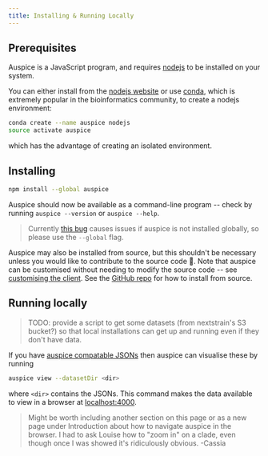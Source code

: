```yaml
---
title: Installing & Running Locally
---
```


## Prerequisites 
Auspice is a JavaScript program, and requires [nodejs](https://nodejs.org/) to be installed on your system.

You can either install from the [nodejs website](https://nodejs.org/en/) or use [conda](https://conda.io/docs/), which is extremely popular in the bioinformatics community, to create a nodejs environment:
```bash
conda create --name auspice nodejs
source activate auspice
```
which has the advantage of creating an isolated environment. 

## Installing

```bash
npm install --global auspice
```
Auspice should now be available as a command-line program -- check by running `auspice --version` or `auspice --help`.

> Currently [this bug](https://github.com/nextstrain/auspice/issues/689) causes issues if auspice is not installed globally, so please use the `--global` flag.

Auspice may also be installed from source, but this shouldn't be necessary unless you would like to contribute to the source code 🙌. Note that auspice can be customised without needing to modify the source code -- see [customising the client](customise-client/introduction.md). See the [GitHub repo](https://github.com/nextstrain/auspice) for how to install from source.


## Running locally

> TODO: provide a script to get some datasets (from nextstrain's S3 bucket?) so that local installations can get up and running even if they don't have data. 

If you have [auspice compatable JSONs](introduction/data-formats.md) then auspice can visualise these by running

```bash
auspice view --datasetDir <dir>
```

where `<dir>` contains the JSONs. This command makes the data available to view in a browser at [localhost:4000](http://localhost:4000).

> Might be worth including another section on this page or as a new page under Introduction about how to navigate auspice in the browser. I had to ask Louise how to "zoom in" on a clade, even though once I was showed it's ridiculously obvious. -Cassia
